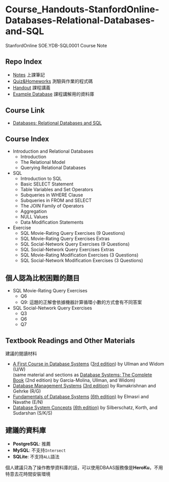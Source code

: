 # Course_Handouts-StanfordOnline-Databases-Relational-Databases-and-SQL

StanfordOnline SOE.YDB-SQL0001 Course Note

## Repo Index

- [Notes]() 上課筆記
- [Quiz&Homeworks](https://github.com/Loukei/Course_StanfordOnline_Databases-Relational-Databases-and-SQL/tree/main/Quiz%26Homeworks) 測驗與作業的程式碼
- [Handout](https://github.com/Loukei/Course_StanfordOnline_Databases-Relational-Databases-and-SQL/tree/main/Handout) 課程講義
- [Example Database](https://github.com/Loukei/Course_StanfordOnline_Databases-Relational-Databases-and-SQL/tree/main/Example%20Database) 課程講解用的資料庫

## Course Link

- [Databases: Relational Databases and SQL](https://www.edx.org/course/databases-5-sql?index=product&queryID=d5f4894645bf040c76eff6b948de30c5&position=3)

## Course Index

- Introduction and Relational Databases
	- Introduction
	- The Relational Model
	- Querying Relational Databases
- SQL
	- Introduction to SQL
	- Basic SELECT Statement
	- Table Variables and Set Operators
	- Subqueries in WHERE Clause
	- Subqueries in FROM and SELECT
	- The JOIN Family of Operators
	- Aggregation
	- NULL Values
	- Data Modification Statements
- Exercise
  - SQL Movie-Rating Query Exercises (9 Questions)
  - SQL Movie-Rating Query Exercises Extras
  - SQL Social-Network Query Exercises (9 Questions)
  - SQL Social-Network Query Exercises Extras
  - SQL Movie-Rating Modification Exercises (3 Questions)
  - SQL Social-Network Modification Exercises (3 Questions)

## 個人認為比較困難的題目

- SQL Movie-Rating Query Exercises
  - Q6
  - Q9: 這題的正解會依據機器計算循環小數的方式會有不同答案
- SQL Social-Network Query Exercises
  - Q3
  - Q6
  - Q7

## Textbook Readings and Other Materials

建議的閱讀材料

*   [A First Course in Database Systems](https://openlibrary.org/books/OL662283M/A_first_course_in_database_systems) ([3rd edition](https://www.amazon.com/First-Course-Database-Systems-3rd/dp/013600637X)) by Ullman and Widom (U/W)  
    (same material and sections as [Database Systems: The Complete Book](https://people.inf.elte.hu/miiqaai/elektroModulatorDva.pdf) (2nd edition) by Garcia-Molina, Ullman, and Widom)
*   [Database Management Systems](https://www.amazon.com/Database-Management-Systems-Raghu-Ramakrishnan/dp/0072465638) [(3rd edition)](https://www.amazon.com/Database-Management-Systems-Raghu-Ramakrishnan/dp/0072465638) by Ramakrishnan and Gehrke (R/G)
*   [Fundamentals of Database Systems](https://archive.org/details/FODB_6/mode/2up) [(6th edition)](https://archive.org/details/FODB_6/mode/2up) by Elmasri and Navathe (E/N)
*   [Database System Concepts](https://www.amazon.com/Database-Concepts-Abraham-Silberschatz-Professor/dp/0073523321) [(6th edition)](https://www.amazon.com/Database-Concepts-Abraham-Silberschatz-Professor/dp/0073523321) by Silberschatz, Korth, and Sudarshan (S/K/S)

## 建議的資料庫

- **PostgreSQL**:	推薦
- **MySQL**:		不支持`Intersect`
- **SQLite**:		不支持`ALL`語法

個人建議只為了操作教學資料庫的話，可以使用DBAAS服務像是**HeroKu**，不用特意去花時間安裝環境
